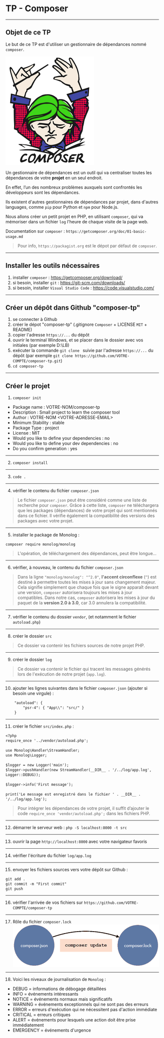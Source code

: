 
# TP - Composer

---
## Objet de ce TP

Le but de ce TP est d'utiliser un gestionnaire de dépendances nommé `composer`.

![composer](composer-tp.png "composer")

Un gestionnaire de dépendances est un outil qui va centraliser toutes les dépendances de votre **projet** en un seul endroit.

En effet, l’un des nombreux problèmes auxquels sont confrontés les développeurs sont les dépendances. 

Ils existent d'autres gestionnaires de dépendances par projet, dans d'autres languages, comme `pip` pour Python et `npm` pour Node.js.

Nous allons créer un petit projet en PHP, en utilisant `composer`, qui va mémoriser dans un fichier `log` l'heure de chaque visite de la page web.

Documentation sur `composer` : `https://getcomposer.org/doc/01-basic-usage.md`

> Pour info, `https://packagist.org` est le dépot par défaut de `composer`.


---
## Installer les outils nécessaires

1. installer `composer` : https://getcomposer.org/download/
2. si besoin, installer `git` : https://git-scm.com/downloads/
3. si besoin, installer `Visual Studio Code` : https://code.visualstudio.com/


---
## Créer un dépôt dans Github "composer-tp"

1. se connecter à Github
2. créer le dépot "composer-tp" (.gitignore `Composer` + LICENSE `MIT` + README)
3. copier l'adresse `https://...` du dépôt
4. ouvrir le terminal Windows, et se placer dans le dossier avec vos initiales (par exemple D:\LB)
5. exécuter la commande `git clone ` suivie par l'adresse `https://...` du dépôt (par exemple `git clone https://github.com/VOTRE-COMPTE/composer-tp.git`)
6. `cd composer-tp`


---
## Créer le projet 

1. `composer init`
- Package name : VOTRE-NOM/composer-tp
- Description : Small project to learn the composer tool
- Author : VOTRE-NOM \<VOTRE-ADRESSE-EMAIL\>
- Minimum Stability : stable
- Package Type : project
- License : MIT
- Would you like to define your dependencies : no
- Would you like to define your dev dependencies : no
- Do you confirm generation : yes

---
2. `composer install`

---
3. `code .`

---
4. vérifier le contenu du fichier `composer.json`
> Le fichier `composer.json` peut être considéré comme une liste de recherche pour `composer`. Grâce à cette liste, `composer` ne téléchargera que les packages (dépendances) de votre projet qui sont mentionnés dans ce fichier. Il vérifie également la compatibilité des versions des packages avec votre projet. 

---
5. installer le package de Monolog :
```
composer require monolog/monolog
```
> L'opération, de téléchargement des dépendances, peut être longue...

---
6. vérifier, à nouveau, le contenu du fichier `composer.json`
> Dans la ligne `"monolog/monolog": "^2.0"`, **l'accent circonflexe** (`^`) est destiné à permettre toutes les mises à jour sans changement majeur. Cela signifie simplement que chaque fois que le signe apparaît devant une version, `composer` autorisera toujours les mises à jour compatibles. Dans notre cas, `composer` autorisera les mises à jour du paquet de la **version 2.0 à 3.0**, car 3.0 annulera la compatibilité.

---
7. vérifier le contenu du dossier `vendor`, 
   (et notamment le fichier `autoload.php`)

---
8. créer le dossier `src` 
> Ce dossier va contenir les fichiers sources de notre projet PHP.

---
9. créer le dossier `log` 
> Ce dossier va contenir le fichier qui tracent les messages générés lors de l'exécution de notre projet (`app.log`).

---
10. ajouter les lignes suivantes dans le fichier `composer.json` (ajouter si besoin une virgule) :
```
    "autoload": {
        "psr-4": { "App\\": "src/" }
    }
```

---
11. créer le fichier `src/index.php` :
```
<?php
require_once '../vendor/autoload.php';

use Monolog\Handler\StreamHandler;
use Monolog\Logger;

$logger = new Logger('main');
$logger->pushHandler(new StreamHandler(__DIR__ . '/../log/app.log', Logger::DEBUG));

$logger->info('First message');

print('Le message est enregistré dans le fichier ' . __DIR__ . '/../log/app.log');
```
> Pour intégrer les dépendances de votre projet, il suffit d’ajouter le code `require_once 'vendor/autoload.php';` dans les fichiers PHP.

---
12. démarrer le serveur web : `php -S localhost:8000 -t src` 

---
13. ouvrir la page `http://localhost:8000` avec votre navigateur favoris

---
14. vérifier l'écriture du fichier `log/app.log`

---
15. envoyer les fichiers sources vers votre dépôt sur Github :
```
git add .
git commit -m "First commit"
git push
```

---
16. vérifier l'arrivée de vos fichiers sur `https://github.com/VOTRE-COMPTE/composer-tp`


---
17. Rôle du fichier `composer.lock`
![composer update](composer_update.png "composer update")


---
18. Voici les niveaux de journalisation de `Monolog` :
- DEBUG = informations de débogage détaillées
- INFO = événements intéressants
- NOTICE = événements normaux mais significatifs
- WARNING = événements exceptionnels qui ne sont pas des erreurs
- ERROR = erreurs d'exécution qui ne nécessitent pas d'action immédiate
- CRITICAL = erreurs critiques
- ALERT = événements pour lesquels une action doit être prise immédiatement
- EMERGENCY = événements d'urgence
